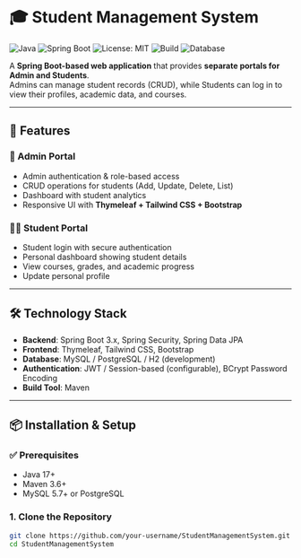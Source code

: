 # 🎓 Student Management System

![Java](https://img.shields.io/badge/Java-17-orange?logo=java)
![Spring Boot](https://img.shields.io/badge/SpringBoot-3.x-brightgreen?logo=springboot)
![License: MIT](https://img.shields.io/badge/License-MIT-blue.svg)
![Build](https://img.shields.io/badge/Build-Maven-yellow?logo=apache-maven)
![Database](https://img.shields.io/badge/Database-MySQL-lightblue?logo=mysql)

A **Spring Boot-based web application** that provides **separate portals for Admin and Students**.  
Admins can manage student records (CRUD), while Students can log in to view their profiles, academic data, and courses.  

---

## 🚀 Features

### 🔑 Admin Portal
- Admin authentication & role-based access  
- CRUD operations for students (Add, Update, Delete, List)  
- Dashboard with student analytics  
- Responsive UI with **Thymeleaf + Tailwind CSS + Bootstrap**  

### 👩‍🎓 Student Portal
- Student login with secure authentication  
- Personal dashboard showing student details  
- View courses, grades, and academic progress  
- Update personal profile  

---

## 🛠️ Technology Stack
- **Backend**: Spring Boot 3.x, Spring Security, Spring Data JPA  
- **Frontend**: Thymeleaf, Tailwind CSS, Bootstrap  
- **Database**: MySQL / PostgreSQL / H2 (development)  
- **Authentication**: JWT / Session-based (configurable), BCrypt Password Encoding  
- **Build Tool**: Maven  

---

## 📦 Installation & Setup

### ✅ Prerequisites
- Java 17+  
- Maven 3.6+  
- MySQL 5.7+ or PostgreSQL  

### 1. Clone the Repository
```bash
git clone https://github.com/your-username/StudentManagementSystem.git
cd StudentManagementSystem
